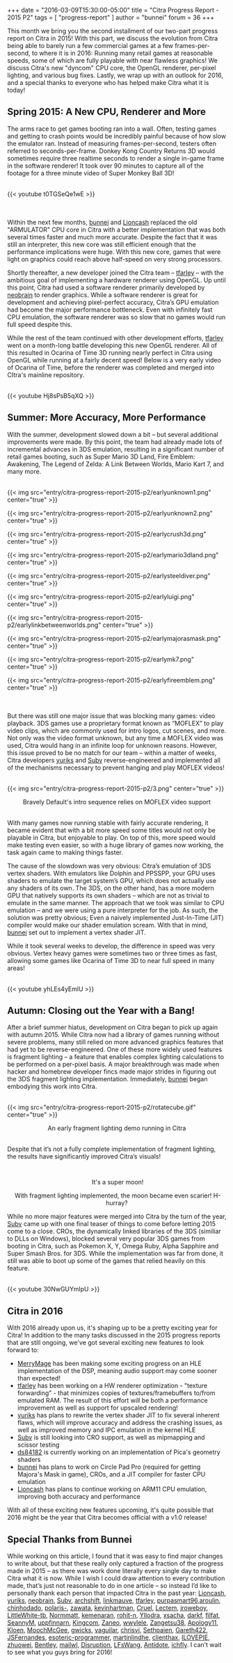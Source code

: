 +++
date = "2016-03-09T15:30:00-05:00"
title = "Citra Progress Report - 2015 P2"
tags = [ "progress-report" ]
author = "bunnei"
forum = 36
+++

 This month we bring you the second installment of our two-part progress report on Citra in 2015! With this part, we discuss the evolution from Citra being able to barely run a few commercial games at a few frames-per-second, to where it is in 2016: Running many retail games at reasonable speeds, some of which are fully playable with near flawless graphics! We discuss Citra's new "dyncom" CPU core, the OpenGL renderer, per-pixel lighting, and various bug fixes. Lastly, we wrap up with an outlook for 2016, and a special thanks to everyone who has helped make Citra what it is today! 

## Spring 2015: A New CPU, Renderer and More

 The arms race to get games booting ran into a wall. Often, testing games and getting to crash points would be incredibly painful because of how slow the emulator ran. Instead of measuring frames-per-second, testers often referred to seconds-per-frame. Donkey Kong Country Returns 3D would sometimes require three realtime seconds to render a single in-game frame in the software renderer! It took over 90 minutes to capture all of the footage for a three minute video of Super Monkey Ball 3D! <br></br>

 {{< youtube t0TGSeQe1wE >}}

 <br></br>
 Within the next few months, [bunnei](https://github.com/bunnei) and [Lioncash](https://github.com/lioncash) replaced the old "ARMULATOR" CPU core in Citra with a better implementation that was both several times faster and much more accurate. Despite the fact that it was still an interpreter, this new core was still efficient enough that the performance implications were huge. With this new core, games that were light on graphics could reach above half-speed on very strong processors. 

 Shortly thereafter, a new developer joined the Citra team – [tfarley](https://github.com/tfarley) – with the ambitious goal of implementing a hardware renderer using OpenGL. Up until this point, Citra had used a software renderer primarily developed by [neobrain](http://github.com/neobrain) to render graphics. While a software renderer is great for development and achieving pixel-perfect accuracy, Citra’s GPU emulation had become the major performance bottleneck. Even with infinitely fast CPU emulation, the software renderer was so slow that no games would run full speed despite this. 

 While the rest of the team continued with other development efforts, [tfarley](https://github.com/tfarley) went on a month-long battle developing this new OpenGL renderer. All of this resulted in Ocarina of Time 3D running nearly perfect in Citra using OpenGL while running at a fairly decent speed! Below is a very early video of Ocarina of Time, before the renderer was completed and merged into CItra's mainline repository. <br></br>

 {{< youtube Hj8sPsB5qXQ >}}

## Summer: More Accuracy, More Performance

 With the summer, development slowed down a bit – but several additional improvements were made. By this point, the team had already made lots of incremental advances in 3DS emulation, resulting in a significant number of retail games booting, such as Super Mario 3D Land, Fire Emblem: Awakening, The Legend of Zelda: A Link Between Worlds, Mario Kart 7, and many more. <br></br>

{{< img src="entry/citra-progress-report-2015-p2/earlyunknown1.png" center="true" >}}

{{< img src="entry/citra-progress-report-2015-p2/earlyunknown2.png" center="true" >}}

{{< img src="entry/citra-progress-report-2015-p2/earlycrush3d.png" center="true" >}}

{{< img src="entry/citra-progress-report-2015-p2/earlymario3dland.png" center="true" >}}

{{< img src="entry/citra-progress-report-2015-p2/earlysteeldiver.png" center="true" >}}

{{< img src="entry/citra-progress-report-2015-p2/earlyluigi.png" center="true" >}}

{{< img src="entry/citra-progress-report-2015-p2/earlylinkbetweenworlds.png" center="true" >}}

{{< img src="entry/citra-progress-report-2015-p2/earlymajorasmask.png" center="true" >}}

{{< img src="entry/citra-progress-report-2015-p2/earlymk7.png" center="true" >}}

{{< img src="entry/citra-progress-report-2015-p2/earlyfireemblem.png" center="true" >}}

<br></br>
 But there was still one major issue that was blocking many games: video playback. 3DS games use a proprietary format known as “MOFLEX” to play video clips, which are commonly used for intro logos, cut scenes, and more. Not only was the video format unknown, but any time a MOFLEX video was used, Citra would hang in an infinite loop for unknown reasons. However, this issue proved to be no match for our team – within a matter of weeks, Citra developers [yuriks](https://github.com/yuriks) and [Subv](https://github.com/Subv) reverse-engineered and implemented all of the mechanisms necessary to prevent hanging and play MOFLEX videos!<br></br>

{{< img src="entry/citra-progress-report-2015-p2/3.png" center="true" >}}
<p style="text-align: center;">Bravely Default's intro sequence relies on MOFLEX video support <br></br>

 With many games now running stable with fairly accurate rendering, it became evident that with a bit more speed some titles would not only be playable in Citra, but enjoyable to play. On top of this, more speed would make testing even easier, so with a huge library of games now working, the task again came to making things faster. 

 The cause of the slowdown was very obvious: Citra’s emulation of 3DS vertex shaders. With emulators like Dolphin and PPSSPP, your GPU uses shaders to emulate the target system’s GPU, which does not actually use any shaders of its own. The 3DS, on the other hand, has a more modern GPU that natively supports its own shaders – which are not as trivial to emulate in the same manner. The approach that we took was similar to CPU emulation – and we were using a pure interpreter for the job. As such, the solution was pretty obvious; Even a naively implemented Just-In-Time (JIT) compiler would make our shader emulation scream. With that in mind, [bunnei](https://github.com/bunnei) set out to implement a vertex shader JIT. 

 While it took several weeks to develop, the difference in speed was very obvious. Vertex heavy games were sometimes two or three times as fast, allowing some games like Ocarina of Time 3D to near full speed in many areas! <br></br>

{{< youtube yhLEs4yEmlU >}}

## Autumn: Closing out the Year with a Bang!

 After a brief summer hiatus, development on Citra began to pick up again with autumn 2015. While Citra now had a library of games running without severe problems, many still relied on more advanced graphics features that had yet to be reverse-engineered. One of these more widely used features is fragment lighting – a feature that enables complex lighting calculations to be performed on a per-pixel basis. A major breakthrough was made when hacker and homebrew developer fincs made major strides in figuring out the 3DS fragment lighting implementation. Immediately, [bunnei](https://github.com/bunnei) began embodying this work into Citra. <br></br>

{{< img src="entry/citra-progress-report-2015-p2/rotatecube.gif" center="true" >}}
<p style="text-align: center;"> An early fragment lighting demo running in Citra <br></br>

 Despite that it’s not a fully complete implementation of fragment lighting, the results have significantly improved Citra’s visuals! 

<div class="row" style="margin-top:3em; margin-bottom:1em;">
<div class="col-xs-12 col-sm-6" style="text-align:center; margin-bottom: 1em;"><img alt="" src="/images/entry/citra-progress-report-2015-p2/moonbefore.png" style="max-width: 100%; border-style: none; margin-bottom: 1em;" />
 It's a super moon! 
</div>

<div class="col-xs-12 col-sm-6" style="text-align:center; margin-bottom: 1em;"><img alt="" src="/images/entry/citra-progress-report-2015-p2/moonafter.png" style="max-width: 100%; border-style: none; margin-bottom: 1em;" />
 With fragment lighting implemented, the moon became even scarier! H-hurray? 
</div>

 While no more major features were merged into Citra by the turn of the year, [Subv](https://github.com/Subv) came up with one final teaser of things to come before letting 2015 come to a close. CROs, the dynamically linked libraries of the 3DS (similiar to DLLs on Windows), blocked several very popular 3DS games from booting in Citra, such as Pokemon X, Y, Omega Ruby, Alpha Sapphire and Super Smash Bros. for 3DS. While the implementation was far from done, it still was able to boot up some of the games that relied heavily on this feature. 
<br></br>

{{< youtube 30NwGUYmIpU >}}

## Citra in 2016

 With 2016 already upon us, it's shaping up to be a pretty exciting year for Citra! In addition to the many tasks discussed in the 2015 progress reports that are still ongoing, we've got several exciting new features to look forward to: 

* [MerryMage](https://github.com/merrymage) has been making some exciting progress on an HLE implementation of the DSP, meaning audio support may come sooner than expected!
* [tfarley](https://github.com/tfarley) has been working on a HW renderer optimization - "texture forwarding" - that minimizes copies of textures/framebuffers to/from emulated RAM. The result of this effort will be both a performance improvement as well as support for upscaled rendering!
* [yuriks](https://github.com/yuriks) has plans to rewrite the vertex shader JIT to fix several inherent flaws, which will improve accuracy and address the crashing issues, as well as improved memory and IPC emulation in the kernel HLE
* [Subv](https://github.com/Subv) is still looking into CRO support, as well as mipmapping and scissor testing
* [ds84182](http://github.com/ds84182) is currently working on an implementation of Pica's geometry shaders
* [bunnei](https://github.com/bunnei) has plans to work on Circle Pad Pro (required for getting Majora's Mask in game), CROs, and a JIT compiler for faster CPU emulation
* [Lioncash](https://github.com/lioncash) has plans to continue working on ARM11 CPU emulation, improving both accuracy and performance

 With all of these exciting new features upcoming, it's quite possible that 2016 might be the year that Citra becomes official with a v1.0 release! 

## Special Thanks from Bunnei

 While working on this article, I found that it was easy to find major changes to write about, but that these really only captured a fraction of the progress made in 2015 – as there was work done literally every single day to make Citra what it is now. While I wish I could draw attention to every contribution made, that’s just not reasonable to do in one article – so instead I’d like to personally thank each person that impacted Citra in the past year: [Lioncash](https://github.com/lioncash), [yuriks](https://github.com/yuriks), [neobrain](http://github.com/neobrain), [Subv](https://github.com/Subv), [archshift](http://github.com/archshift), [linkmauve](http://github.com/linkmauve), [tfarley](https://github.com/tfarley), [purpasmart96](http://github.com/purpasmart96),[aroulin](http://github.com/aroulin), [chinhodado](https://github.com/chinhodado), [polaris-](https://github.com/polaris-), [zawata](http://github.com/zawata), [kevinhartman](http://github.com/kevinhartman), [Cruel](http://github.com/cruel), [Lectem](http://github.com/lectem), [jroweboy](http://github.com/jroweboy), [LittleWhite-tb](http://github.com/littlewhite-tb), [Normmatt](http://github.com/normmatt), [kemenaran](http://github.com/kemenaran), [rohit-n](http://github.com/rohit-n), [Yllodra](http://github.com/yllodra), [xsacha](http://github.com/xsacha), [darkf](http://github.com/darkf), [filfat](http://github.com/filfat), [SeannyM](http://github.com/seannym), [uppfinnarn](http://github.com/uppfinnarn), [Kingcom](http://github.com/kingcom), [Zaneo](http://github.com/zaneo), [wwylele](http://github.com/wwylele), [Zangetsu38](http://github.com/zangetsu38), [Apology11](http://github.com/apology11), [Kloen](http://github.com/kloen), [MoochMcGee](http://github.com/moochmcgee), [gwicks](http://github.com/gwicks), [vaguilar](http://github.com/vaguilar), [chrisvj](http://github.com/chrisvj), [Sethpaien](http://github.com/sethpaien), [Gareth422](http://github.com/gareth422), [JSFernandes](http://github.com/jsfernandes), [esoteric-programmer](http://github.com/esoteric-programmer), [martinlindhe](http://github.com/martinlindhe), [clienthax](http://github.com/clienthax), [ILOVEPIE](http://github.com/ILOVEPIE), [zhuowei](http://github.com/zhuowei), [Bentley](http://github.com/bentley), [mailwl](http://github.com/mailwl), [Disruption](http://github.com/disruption), [LFsWang](http://github.com/lfswang), [Antidote](http://github.com/antidote), [ichfly](http://github.com/ichfly). I can’t wait to see what you guys bring for 2016! 
